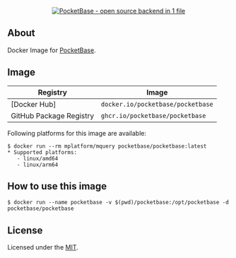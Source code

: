 <p align="center">
    <a href="https://pocketbase.io" target="_blank" rel="noopener">
        <img src="https://i.imgur.com/ZfD4BHO.png" alt="PocketBase - open source backend in 1 file" />
    </a>
</p>

## About

Docker Image for [PocketBase](https://github.com/pocketbase/pocketbase).

## Image

| Registry                | Image                             |
| ----------------------- | --------------------------------- |
| [Docker Hub]            | `docker.io/pocketbase/pocketbase` |
| GitHub Package Registry | `ghcr.io/pocketbase/pocketbase`   |

Following platforms for this image are available:

```
$ docker run --rm mplatform/mquery pocketbase/pocketbase:latest
* Supported platforms:
   - linux/amd64
   - linux/arm64
```

## How to use this image

```
$ docker run --name pocketbase -v $(pwd)/pocketbase:/opt/pocketbase -d pocketbase/pocketbase
```

## License

Licensed under the [MIT](LICENSE).
